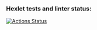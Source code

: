 ### Hexlet tests and linter status:
[![Actions Status](https://github.com/notabu/python-project-lvl2/workflows/hexlet-check/badge.svg)](https://github.com/notabu/python-project-lvl2/actions)